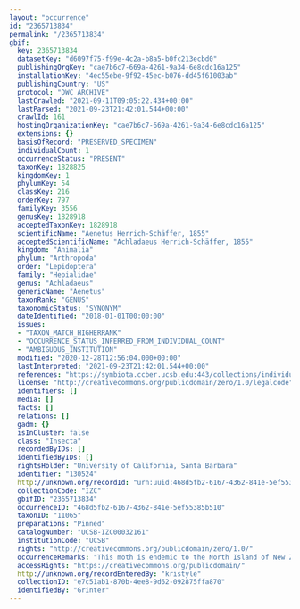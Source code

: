 ```yaml
---
layout: "occurrence"
id: "2365713834"
permalink: "/2365713834"
gbif:
  key: 2365713834
  datasetKey: "d6097f75-f99e-4c2a-b8a5-b0fc213ecbd0"
  publishingOrgKey: "cae7b6c7-669a-4261-9a34-6e8cdc16a125"
  installationKey: "4ec55ebe-9f92-45ec-b076-dd45f61003ab"
  publishingCountry: "US"
  protocol: "DWC_ARCHIVE"
  lastCrawled: "2021-09-11T09:05:22.434+00:00"
  lastParsed: "2021-09-23T21:42:01.544+00:00"
  crawlId: 161
  hostingOrganizationKey: "cae7b6c7-669a-4261-9a34-6e8cdc16a125"
  extensions: {}
  basisOfRecord: "PRESERVED_SPECIMEN"
  individualCount: 1
  occurrenceStatus: "PRESENT"
  taxonKey: 1828825
  kingdomKey: 1
  phylumKey: 54
  classKey: 216
  orderKey: 797
  familyKey: 3556
  genusKey: 1828918
  acceptedTaxonKey: 1828918
  scientificName: "Aenetus Herrich-Schäffer, 1855"
  acceptedScientificName: "Achladaeus Herrich-Schäffer, 1855"
  kingdom: "Animalia"
  phylum: "Arthropoda"
  order: "Lepidoptera"
  family: "Hepialidae"
  genus: "Achladaeus"
  genericName: "Aenetus"
  taxonRank: "GENUS"
  taxonomicStatus: "SYNONYM"
  dateIdentified: "2018-01-01T00:00:00"
  issues:
  - "TAXON_MATCH_HIGHERRANK"
  - "OCCURRENCE_STATUS_INFERRED_FROM_INDIVIDUAL_COUNT"
  - "AMBIGUOUS_INSTITUTION"
  modified: "2020-12-28T12:56:04.000+00:00"
  lastInterpreted: "2021-09-23T21:42:01.544+00:00"
  references: "https://symbiota.ccber.ucsb.edu:443/collections/individual/index.php?occid=130524"
  license: "http://creativecommons.org/publicdomain/zero/1.0/legalcode"
  identifiers: []
  media: []
  facts: []
  relations: []
  gadm: {}
  isInCluster: false
  class: "Insecta"
  recordedByIDs: []
  identifiedByIDs: []
  rightsHolder: "University of California, Santa Barbara"
  identifier: "130524"
  http://unknown.org/recordId: "urn:uuid:468d5fb2-6167-4362-841e-5ef55385b510"
  collectionCode: "IZC"
  gbifID: "2365713834"
  occurrenceID: "468d5fb2-6167-4362-841e-5ef55385b510"
  taxonID: "11065"
  preparations: "Pinned"
  catalogNumber: "UCSB-IZC00032161"
  institutionCode: "UCSB"
  rights: "http://creativecommons.org/publicdomain/zero/1.0/"
  occurrenceRemarks: "This moth is endemic to the North Island of New Zealand."
  accessRights: "https://creativecommons.org/publicdomain/"
  http://unknown.org/recordEnteredBy: "kristyle"
  collectionID: "e7c51ab1-870b-4ee8-9d62-092875ffa870"
  identifiedBy: "Grinter"
---
```


